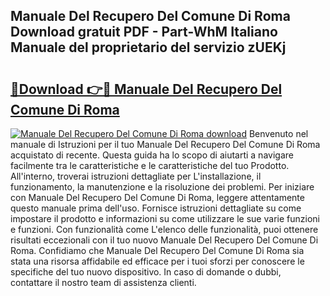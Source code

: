 ## Manuale Del Recupero Del Comune Di Roma Download gratuit PDF - Part-WhM Italiano Manuale del proprietario del servizio zUEKj

# <h2><a href="http://dfgezkr.blite.top/?on=Manuale+Del+Recupero+Del+Comune+Di+Roma">🔗Download 👉🔴 Manuale Del Recupero Del Comune Di Roma</a></h2>

[![Manuale Del Recupero Del Comune Di Roma download](https://i.imgur.com/lujVjoI.png)](http://dfgezkr.blite.top/?on=Manuale+Del+Recupero+Del+Comune+Di+Roma)
Benvenuto nel manuale di Istruzioni per il tuo Manuale Del Recupero Del Comune Di Roma acquistato di recente. Questa guida ha lo scopo di aiutarti a navigare facilmente tra le caratteristiche e le caratteristiche del tuo Prodotto. All'interno, troverai istruzioni dettagliate per L'installazione, il funzionamento, la manutenzione e la risoluzione dei problemi. Per iniziare con Manuale Del Recupero Del Comune Di Roma, leggere attentamente questo manuale prima dell'uso. Fornisce istruzioni dettagliate su come impostare il prodotto e informazioni su come utilizzare le sue varie funzioni e funzioni. Con funzionalità come L'elenco delle funzionalità, puoi ottenere risultati eccezionali con il tuo nuovo Manuale Del Recupero Del Comune Di Roma. Confidiamo che Manuale Del Recupero Del Comune Di Roma sia stata una risorsa affidabile ed efficace per i tuoi sforzi per conoscere le specifiche del tuo nuovo dispositivo. In caso di domande o dubbi, contattare il nostro team di assistenza clienti.
